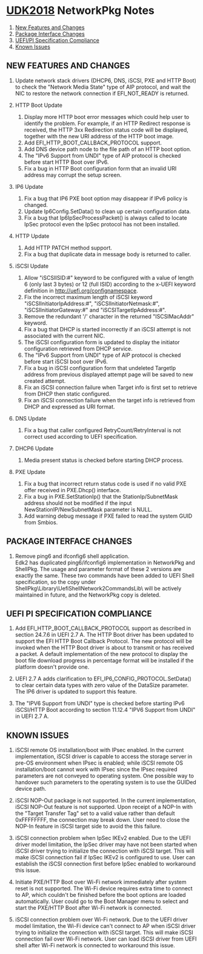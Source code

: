 # [UDK2018]( https://github.com/tianocore/tianocore.github.io/wiki/UDK2018) NetworkPkg  Notes

1. [New Features and Changes](#new-features-and-changes)
2. [Package Interface Changes](#package-interface-changes)
3. [UEFI/PI Specification Compliance](#uefi-pi-specification-compliance)
4. [Known Issues](#known-issues)


##                                               NEW FEATURES AND CHANGES
1. Update network stack drivers (DHCP6, DNS, iSCSI, PXE and HTTP Boot) to check
   the "Network Media State" type of AIP protocol, and wait the NIC to restore
   the network connection if EFI_NOT_READY is returned.

2. HTTP Boot Update
    1) Display more HTTP boot error messages which could help user to identify       the problem. For example, if an HTTP Redirect response is received, the       HTTP 3xx Redirection status code will be displayed, together with the new       URI address of the HTTP boot image.
    2) Add EFI_HTTP_BOOT_CALLBACK_PROTOCOL support.
    3) Add DNS device path node to the file path of an HTTP boot option.
    4) The "IPv6 Support from UNDI" type of AIP protocol is checked before start       HTTP Boot over IPv6.
    5) Fix a bug in HTTP Boot configuration form that an invalid URI address may       corrupt the setup screen.

3. IP6 Update
    1) Fix a bug that IP6 PXE boot option may disappear if IPv6 policy is changed.
    2) Update Ip6Config.SetData() to clean up certain configuration data.
    3) Fix a bug that Ip6IpSecProcessPacket() is always called to locate IpSec       protocol even the IpSec protocol has not been installed.
    
4. HTTP Update
    1) Add HTTP PATCH method support.
    2) Fix a bug that duplicate data in message body is returned to caller.

5. iSCSI Update
    1) Allow "iSCSIISID:#" keyword to be configured with a value of length 6 (only    last 3 bytes) or 12 (full ISID) according to the x-UEFI keyword definition in    http://uefi.org/confignamespace.
    2) Fix the incorrect maximum length of iSCSI keyword "iSCSIInitiatorIpAddress:#",       "iSCSIInitiatorNetmask:#", "iSCSIInitiatorGateway:#" and "iSCSITargetIpAddress:#".
    3) Remove the redundant '/' character in the returned "ISCSIMacAddr" keyword.
    4) Fix a bug that DHCP is started incorrectly if an iSCSI attempt is not       associated with the current NIC.
    5) The iSCSI configuration form is updated to display the initiator configuration       retrieved from DHCP service.
    6) The "IPv6 Support from UNDI" type of AIP protocol is checked before start       iSCSI boot over IPv6.
    7) Fix a bug in iSCSI configuration form that undeleted TargetIp address from       previous displayed attempt page will be saved to new created attempt. 
    8) Fix an iSCSI connection failure when Target info is first set to retrieve       from DHCP then static configured.
    9) Fix an iSCSI connection failure when the target info is retrieved from DHCP       and expressed as URI format. 
6. DNS Update
   1) Fix a bug that caller configured RetryCount/RetryInterval is not correct
      used according to UEFI specification.

7. DHCP6 Update
    1) Media present status is checked before starting DHCP process.

8. PXE Update
    1) Fix a bug that incorrect return status code is used if no valid PXE offer       received in PXE.Dhcp() interface.
    2) Fix a bug in PXE.SetStationIp() that the StationIp/SubnetMask address should       not be modified if the input NewStationIP/NewSubnetMask parameter is NULL.
    3) Add warning debug message if PXE failed to read the system GUID from Smbios.


##  PACKAGE INTERFACE CHANGES
1. Remove ping6 and ifconfig6 shell application.<br>
Edk2 has duplicated ping6/ifconfig6 implementation in NetworkPkg and ShellPkg.    The usage and parameter format of these 2 versions are exactly the same. These    two commands have been added to UEFI Shell specification, so the copy under      ShellPkg\Library\UefiShellNetwork2CommandsLib\    will be actively maintained in future, and the NetworkPkg copy is deleted.


## UEFI PI SPECIFICATION COMPLIANCE
1. Add EFI_HTTP_BOOT_CALLBACK_PROTOCOL support as described in section 24.7.6 in
UEFI 2.7 A.    The HTTP Boot driver has been updated to support the EFI HTTP Boot Callback    Protocol. The new protocol will be invoked when the HTTP Boot driver is about    to transmit or has received a packet. A default implementation of the new     protocol to display the boot file download progress in percentage format will    be installed if the platform doesn't provide one.
   
2. UEFI 2.7 A adds clarification to EFI_IP6_CONFIG_PROTOCOL.SetData() to clear    certain data types with zero value of the DataSize parameter. The IP6 driver    is updated to support this feature.

3. The "IPV6 Support from UNDI" type is checked before starting IPv6 iSCSI/HTTP   Boot according to section 11.12.4 "IPV6 Support from UNDI" in UEFI 2.7 A.


## KNOWN ISSUES
1. iSCSI remote OS installation/boot with IPsec enabled.    In the current implementation, iSCSI driver is capable to access the storage    server in pre-OS environment when IPsec is enabled; while iSCSI remote OS    installation/boot cannot work with IPsec since the IPsec required parameters    are not conveyed to operating system. One possible way to handover such parameters    to the operating system is to use the GUIDed device path.

2. iSCSI NOP-Out package is not supported. 
In the current implementation, iSCSI NOP-Out feature is not supported. Upon    receipt of a NOP-In with the "Target Transfer Tag" set to a valid value rather    than default 0xFFFFFFFF, the connection may break down. User need to close the    NOP-In feature in iSCSI target side to avoid the this failure.

3. iSCSI connection problem when IpSec IKEv2 enabled.
Due to the UEFI driver model limitation, the IpSec driver may have not been    started when iSCSI driver trying to initialize the connection with iSCSI target.    This will make iSCSI connection fail if IpSec IKEv2 is configured to use. User    can establish the iSCSI connection first before IpSec enabled to workaround this    issue.
   
4. Initiate PXE/HTTP Boot over Wi-Fi network immediately after system reset is not   supported.
The Wi-Fi device requires extra time to connect to AP, which couldn't be finished   before the boot options are loaded automatically. User could go to the Boot    Manager menu to select and start the PXE/HTTP Boot after Wi-Fi network is connected.

5. iSCSI connection problem over Wi-Fi network. 
Due to the UEFI driver model limitation, the Wi-Fi device can't connect to AP   when iSCSI driver trying to initialize the connection with iSCSI target. This    will make iSCSI connection fail over Wi-Fi network. User can load iSCSI driver    from UEFI shell after Wi-Fi network is connected to workaround this issue.


